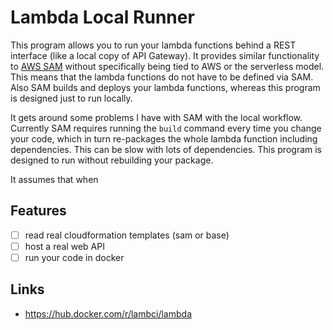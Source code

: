 # Lambda Local Runner

This program allows you to run your lambda functions behind a REST interface (like a local copy of API Gateway). It provides similar functionality to [AWS SAM][aws-sam] without specifically being tied to AWS or the serverless model. This means that the lambda functions do not have to be defined via SAM. Also SAM builds and deploys your lambda functions, whereas this program is designed just to run locally.

It gets around some problems I have with SAM with the local workflow. Currently SAM requires running the `build` command every time you change your code, which in turn re-packages the whole lambda function including dependencies. This can be slow with lots of dependencies. This program is designed to run without rebuilding your package.

It assumes that when

## Features

- [ ] read real cloudformation templates (sam or base)
- [ ] host a real web API
- [ ] run your code in docker

## Links

- https://hub.docker.com/r/lambci/lambda

[aws-sam]: #TODO
